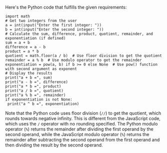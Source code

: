 Here's the Python code that fulfills the given requirements:
```
import math
# Get two integers from the user
a = int(input("Enter the first integer: "))
b = int(input("Enter the second integer: "))
# Calculate the sum, difference, product, quotient, remainder, and exponentiation (if defined)
sum = a + b
difference = a - b
product = a * b
quotient = math.floor(a / b)  # Use floor division to get the quotient
remainder = a % b  # Use modulo operator to get the remainder
exponentiation = pow(a, b) if b >= 0 else None  # Use pow() function with second argument as exponent
# Display the results
print("a + b =", sum)
print("a - b =", difference)
print("a * b =", product)
print("a / b =", quotient)
print("a % b =", remainder)
if exponentiation is not None:
 print("a ^ b =", exponentiation)
```
Note that the Python code uses floor division (`//`) to get the quotient, which rounds towards negative infinity. This is different from the JavaScript code, which uses the `/` operator with no rounding specified. The Python modulo operator (`%`) returns the remainder after dividing the first operand by the second operand, while the JavaScript modulo operator (`%`) returns the remainder after subtracting the second operand from the first operand and then dividing the result by the second operand.


